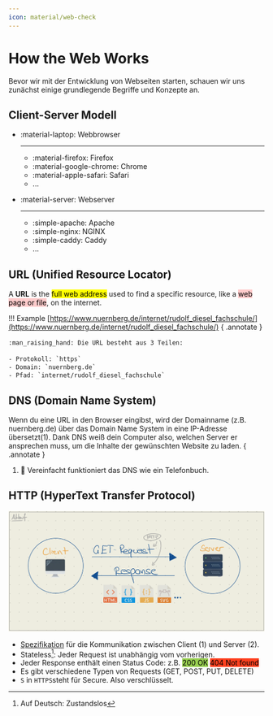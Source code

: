 ```yaml
---
icon: material/web-check
---
```

# How the Web Works 

Bevor wir mit der Entwicklung von Webseiten starten, schauen wir uns zunächst einige grundlegende Begriffe und Konzepte an.


## Client-Server Modell 

<div class="grid cards" markdown>

- :material-laptop: Webbrowser

    ---

    - :material-firefox: Firefox
    - :material-google-chrome: Chrome
    - :material-apple-safari: Safari
    - ...

- :material-server: Webserver

    ---

    - :simple-apache: Apache
    - :simple-nginx: NGINX
    - :simple-caddy: Caddy
    - ...

</div>

## URL (Unified Resource Locator)

A __URL__ is the <mark>full web address</mark> used to find a specific resource, like a <mark style="background-color:#ffcbcb">web page or file</mark>, on the internet.

!!! Example
    [https://www.nuernberg.de/internet/rudolf_diesel_fachschule/](https://www.nuernberg.de/internet/rudolf_diesel_fachschule/)
    { .annotate }


    :man_raising_hand: Die URL besteht aus 3 Teilen:

    - Protokoll: `https`
    - Domain: `nuernberg.de`
    - Pfad: `internet/rudolf_diesel_fachschule`

## DNS (Domain Name System)

Wenn du eine URL in den Browser eingibst, wird der Domainname (z.B. nuernberg.de) über das Domain Name System in eine IP-Adresse übersetzt(1). Dank DNS weiß dein Computer also, welchen Server er ansprechen muss, um die Inhalte der gewünschten Website zu laden.
{ .annotate }

1. :blue_book: Vereinfacht funktioniert das DNS wie ein Telefonbuch.

## HTTP (HyperText Transfer Protocol)

![HTTP Ablauf](assets/screenshots/http-ablauf.png)

- [Spezifikation](https://datatracker.ietf.org/doc/html/rfc9113) für die Kommunikation zwischen Client (1) und Server (2). 
- Stateless[^2]: Jeder Request ist unabhängig vom vorherigen.
- Jeder Response enthält einen Status Code: z.B. <mark style="background-color:#97CE50">200 OK</mark> <mark style="background-color:#FF401F">404 Not found</mark>
- Es gibt verschiedene Typen von Requests (GET, POST, PUT, DELETE)
- `S` in `HTTPS`steht für Secure. Also verschlüsselt.


[^2]: Auf Deutsch: Zustandslos 


